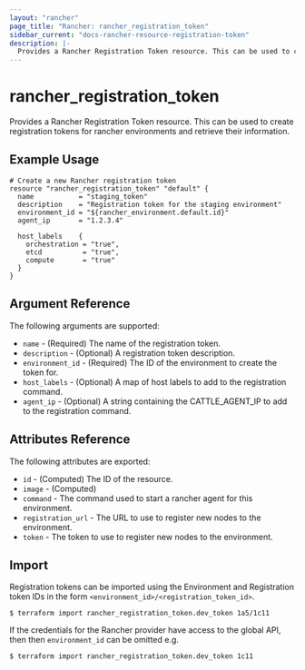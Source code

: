 ```yaml
---
layout: "rancher"
page_title: "Rancher: rancher_registration_token"
sidebar_current: "docs-rancher-resource-registration-token"
description: |-
  Provides a Rancher Registration Token resource. This can be used to create registration tokens for rancher environments and retrieve their information.
---
```


# rancher\_registration\_token

Provides a Rancher Registration Token resource. This can be used to create registration tokens for rancher environments and retrieve their information.

## Example Usage

```hcl
# Create a new Rancher registration token
resource "rancher_registration_token" "default" {
  name           = "staging_token"
  description    = "Registration token for the staging environment"
  environment_id = "${rancher_environment.default.id}"
  agent_ip       = "1.2.3.4"

  host_labels    {
    orchestration = "true",
    etcd          = "true",
    compute       = "true"
  }
}
```

## Argument Reference

The following arguments are supported:

* `name` - (Required) The name of the registration token.
* `description` - (Optional) A registration token description.
* `environment_id` - (Required) The ID of the environment to create the token for.
* `host_labels` - (Optional) A map of host labels to add to the registration command.
* `agent_ip` - (Optional) A string containing the CATTLE_AGENT_IP to add to the registration command.

## Attributes Reference

The following attributes are exported:

* `id` - (Computed) The ID of the resource.
* `image` - (Computed)
* `command` - The command used to start a rancher agent for this environment.
* `registration_url` - The URL to use to register new nodes to the environment.
* `token` - The token to use to register new nodes to the environment.

## Import

Registration tokens can be imported using the Environment and Registration token
IDs in the form `<environment_id>/<registration_token_id>`.

```
$ terraform import rancher_registration_token.dev_token 1a5/1c11
```

If the credentials for the Rancher provider have access to the global API, then
then `environment_id` can be omitted e.g.

```
$ terraform import rancher_registration_token.dev_token 1c11
```
